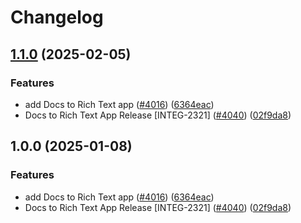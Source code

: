 # Changelog

## [1.1.0](https://github.com/moizj00/marketplace-partner-apps/compare/docs-to-rich-text-v1.0.0...docs-to-rich-text-v1.1.0) (2025-02-05)


### Features

* add Docs to Rich Text app ([#4016](https://github.com/moizj00/marketplace-partner-apps/issues/4016)) ([6364eac](https://github.com/moizj00/marketplace-partner-apps/commit/6364eacfca217f58d875a86cf0f307d2d2b0c4c2))
* Docs to Rich Text App Release [INTEG-2321] ([#4040](https://github.com/moizj00/marketplace-partner-apps/issues/4040)) ([02f9da8](https://github.com/moizj00/marketplace-partner-apps/commit/02f9da828e47d0334606659ca089665db38d5512))

## 1.0.0 (2025-01-08)


### Features

* add Docs to Rich Text app ([#4016](https://github.com/contentful/marketplace-partner-apps/issues/4016)) ([6364eac](https://github.com/contentful/marketplace-partner-apps/commit/6364eacfca217f58d875a86cf0f307d2d2b0c4c2))
* Docs to Rich Text App Release [INTEG-2321] ([#4040](https://github.com/contentful/marketplace-partner-apps/issues/4040)) ([02f9da8](https://github.com/contentful/marketplace-partner-apps/commit/02f9da828e47d0334606659ca089665db38d5512))
